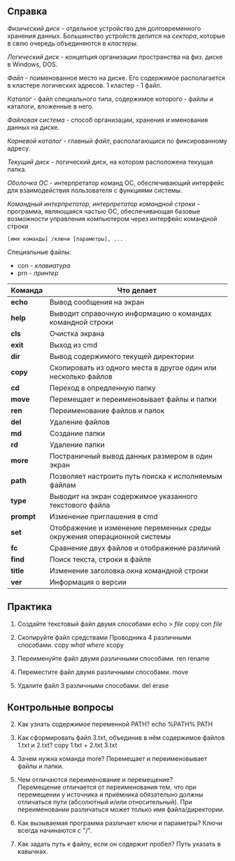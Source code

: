 ## Справка

*Физический диск* - отдельное устройство для долговременного хранения данных. Большинство устройств делится на *сектора*, которые в свлю очередь объединяются в *кластеры*.

*Логический диск* - концепция организации пространства на физ. диске в Windows, DOS.

*Файл* - поименованное место на диске. Его содержимое располагается в кластере логических адресов. 1 кластер - 1 файл.
  
*Каталог* - файл специального типа, содержимое которого - файлы и каталоги, вложенные в него.
  
*Файловая система* - способ организации, хранения и именования данных на диске.

*Корневой каталог* - главный *файл*, располагающися по фиксированному адресу.

*Текущий диск* - логический диск, на котором расположена текущая папка.

*Оболочка ОС* - интерпретатор команд ОС, обеспечивающий интерфейс для взаимодействия пользователя с функциями системы.

*Командный интерпретатор, интерпретатор командной строки* - программа, являющаяся частью ОС, обеспечивающая базовые возможности управления компьютером через интерфейс командной строки

``` 
[имя команды] /ключи [параметры], ...
```

Специальные файлы:
- con - *клавиатура*
- prn - *принтер* 

|Команда|Что делает|
|----|---|
|**echo**|Вывод сообщения на экран|
|**help**|Выводит справочную информацию о командах командной строки|
|**cls**|Очистка экрана|
|**exit**|Выход из cmd|
|**dir**|Вывод содержимого текущей директории|
|**copy**|Скопировать из одного места в другое один или несколько файлов|
|**cd**|Переход в опредленную папку|
|**move**|Перемещает и переименовывает файлы и папки|
|**ren**|Переименование файлов и папок|
|**del**|Удаление файлов|
|**md**|Создание папки|
|**rd**|Удаление папки|
|**more**|Постраничный вывод данных размером в один экран|
|**path**|Позволяет настроить путь поиска к исполняемым файлам|
|**type**|Выводит на экран содержимое указанного текстового файла|
|**prompt**|Изменение приглашения в cmd|
|**set**|Отображение и изменение переменных среды окружения операционной системы|
|**fc**|Сравнение двух файлов и отображение различий|
|**find**|Поиск текста, строки в файле|
|**title**|Изменение заголовка окна командной строки|
|**ver**|Информация о версии|

## Практика

1. Создайте текстовый файл двумя способами
echo > *file*
copy con *file*

2. Скопируйте файл средствами Проводника 4 различными способами.
copy *what* *where*
xcopy 

3. Переименуйте файл двумя различными способами.
ren
rename

4. Переместите файл двумя различными способами.
move

5. Удалите файл 3 различными способами.
del
erase

## Контрольные вопросы
   
2. Как узнать содержимое переменной PATH?
echo %PATH%
PATH

3. Как сформировать файл 3.txt, объединив в нём содержимое файлов 1.txt и
2.txt?
copy 1.txt + 2.txt 3.txt

4. Зачем нужна команда more?
Перемещает и переименовывает файлы и папки.

5. Чем отличаются переименование и перемещение?<br>
Перемещение отличается от переименования тем, что при перемещении у источника
и приёмника обязательно должны отличаться пути (абсолютный и/или относительный). 
При переименовании различаться может только имя файла/директории.

6. Как вызываемая программа различает ключи и параметры? 
Ключи всегда начинаются с "/".

7. Как задать путь к файлу, если он содержит пробел?
Путь указать в кавычках.